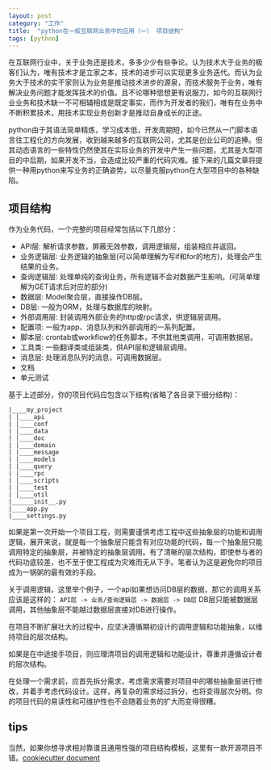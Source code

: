 ```yaml
---
layout: post
category: "工作"
title:  "python在一般互联网业务中的应用（一） 项目结构"
tags: [python]
---
```



在互联网行业中，关于业务还是技术，多多少少有些争论。认为技术大于业务的极客们认为，唯有技术才是立家之本，技术的进步可以实现更多业务迭代。而认为业务大于技术的实干家则认为业务是推动技术进步的源泉，而技术服务于业务，唯有解决业务问题才能发挥技术的价值。且不论哪种思想更有说服力，如今的互联网行业业务和技术缺一不可相辅相成是既定事实，而作为开发者的我们，唯有在业务中不断积累技术，用技术实现业务创新才是推动自身成长的正途。

python由于其语法简单精炼，学习成本低，开发周期短，如今已然从一门脚本语言往工程化的方向发展，收到越来越多的互联网公司，尤其是创业公司的追捧。但其动态语言的一些特性仍然使其在实际业务的开发中产生一些问题，尤其是大型项目的中后期，如果开发不当，会造成比较严重的代码灾难。接下来的几篇文章将提供一种用python来写业务的正确姿势，以尽量克服python在大型项目中的各种缺陷。


## 项目结构

作为业务代码，一个完整的项目经常包括以下几部分：

- API层: 解析请求参数，屏蔽无效参数，调用逻辑层，组装相应并返回。
- 业务逻辑层: 业务逻辑的抽象层(可以简单理解为写if和for的地方)，处理会产生结果的业务。
- 查询逻辑层: 处理单纯的查询业务，所有逻辑不会对数据产生影响。(可简单理解为GET请求后对应的部分)
- 数据层: Model聚合层，直接操作DB层。
- DB层: 一般为ORM，处理与数据库的映射。
- 外部调用层: 封装调用外部业务的http或rpc请求，供逻辑层调用。
- 配置项: 一般为app、消息队列和外部调用的一系列配置。
- 脚本层: crontab或workflow的任务脚本，不供其他类调用，可调用数据层。
- 工具类: 一些翻译类或组装类，供API层和逻辑层调用。
- 消息层: 处理消息队列的消息，可调用数据层。
- 文档
- 单元测试

基于上述部分，你的项目代码应包含以下结构(省略了各目录下细分结构)：

```
|____my_project
| |____api
| |____conf
| |____data
| |____doc
| |____domain
| |____message
| |____models
| |____query
| |____rpc
| |____scripts
| |____test
| |____util
|______init__.py
|____app.py
|____settings.py

```

如果是第一次开始一个项目工程，则需要谨慎考虑工程中这些抽象层的功能和调用逻辑，展开来说，就是每一个抽象层只能含有对应功能的代码，每一个抽象层只能调用特定的抽象层，并被特定的抽象层调用。有了清晰的层次结构，即使参与者的代码功底较差，也不至于使工程成为灾难而无从下手。笔者认为这是避免你的项目成为一锅粥的最有效的手段。

关于调用逻辑，这里举个例子，一个api如果想访问DB层的数据，那它的调用关系应该是这样的：
`API层 -> 业务/查询逻辑层 -> 数据层 -> DB层`
DB层只能被数据层调用，其他抽象层不能越过数据层直接对DB进行操作。

在项目不断扩展壮大的过程中，应坚决遵循期初设计的调用逻辑和功能抽象，以维持项目的层次结构。

如果是在中途接手项目，则应理清项目的调用逻辑和功能设计，尊重并遵循设计者的层次结构。

在处理一个需求前，应首先拆分需求，考虑需求需要对项目中的哪些抽象层进行修改，并着手考虑代码设计。这样，再复杂的需求经过拆分，也将变得层次分明。你的项目代码的易读性和可维护性也不会随着业务的扩大而变得很糟。

## tips

当然，如果你想寻求相对靠谱且通用性强的项目结构模板，这里有一款开源项目不错。[cookiecutter document][1]


  [1]: http://cookiecutter.readthedocs.io/en/latest/readme.html
